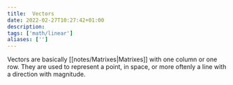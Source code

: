 ```yaml
---
title:  Vectors
date: 2022-02-27T10:27:42+01:00
description: 
tags: ['math/linear']
aliases: ['']
---
```

Vectors are basically [[notes/Matrixes|Matrixes]] with one column or one row. They are used to represent a point, in space, or more oftenly a line with a direction with magnitude.
